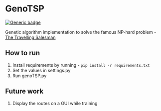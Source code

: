 # GenoTSP
[![Generic badge](https://img.shields.io/badge/python-3.7.6-success.svg)](https://www.python.org/downloads/release/python-376/)

Genetic algorithm implementation to solve the famous NP-hard problem - [The Travelling Salesman](https://simple.wikipedia.org/wiki/Travelling_salesman_problem)

## How to run

1. Install requirements by running - ```pip install -r requirements.txt``` <br>
2. Set the values in settings.py <br> 
3. Run genoTSP.py <br>

## Future work

1. Display the routes on a GUI while training <br>
